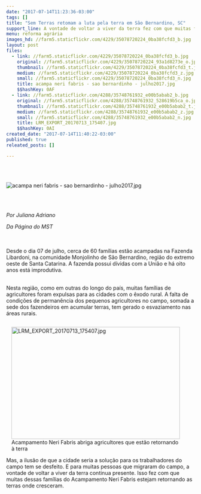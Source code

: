 ```yaml
---
date: "2017-07-14T11:23:36-03:00"
tags: []
title: "Sem Terras retomam a luta pela terra em São Bernardino, SC"
support_line: A vontade de voltar a viver da terra fez com que muitas famílias do Acampamento Neri Fabris estejam retornando as terras onde cresceram
menu: reforma agrária
images_hd: //farm5.staticflickr.com/4229/35078720224_0ba38fcfd3_b.jpg
layout: post
files:
  - link: //farm5.staticflickr.com/4229/35078720224_0ba38fcfd3_b.jpg
    original: //farm5.staticflickr.com/4229/35078720224_93a1d8273e_o.jpg
    thumbnail: //farm5.staticflickr.com/4229/35078720224_0ba38fcfd3_t.jpg
    medium: //farm5.staticflickr.com/4229/35078720224_0ba38fcfd3_z.jpg
    small: //farm5.staticflickr.com/4229/35078720224_0ba38fcfd3_n.jpg
    title: acampa neri fabris - sao bernardinho - julho2017.jpg
    $$hashKey: 0AF
  - link: //farm5.staticflickr.com/4288/35748761932_e00b5abab2_b.jpg
    original: //farm5.staticflickr.com/4288/35748761932_528619b5ca_o.jpg
    thumbnail: //farm5.staticflickr.com/4288/35748761932_e00b5abab2_t.jpg
    medium: //farm5.staticflickr.com/4288/35748761932_e00b5abab2_z.jpg
    small: //farm5.staticflickr.com/4288/35748761932_e00b5abab2_n.jpg
    title: LRM_EXPORT_20170713_175407.jpg
    $$hashKey: 0AI
created_date: "2017-07-14T11:40:22-03:00"
published: true
releated_posts: []

---
```

<p>&nbsp;</p>

<p><br />
<img alt="acampa neri fabris - sao bernardinho - julho2017.jpg" src="//farm5.staticflickr.com/4229/35078720224_0ba38fcfd3_b.jpg" /></p>

<p><br />
&nbsp;</p>

<p><em>Por <span class="gD" name="Juliana Adriano">Juliana Adriano</span></em></p>

<p><em>Da P&aacute;gina do MST</em></p>

<p><br />
<br />
Desde o dia 07 de julho, cerca de 60 fam&iacute;lias est&atilde;o acampadas na Fazenda Libardoni, na comunidade Monjolinho de S&atilde;o Bernardino, regi&atilde;o do extremo oeste de Santa Catarina. A fazenda possui d&iacute;vidas com a Uni&atilde;o e h&aacute; oito anos est&aacute; improdutiva.</p>

<p><br />
Nesta regi&atilde;o, como em outras do longo do pa&iacute;s, muitas fam&iacute;lias de agricultores foram expulsas para as cidades com o &ecirc;xodo rural. A falta de condi&ccedil;&otilde;es de perman&ecirc;ncia dos pequenos agricultores no campo, somada a sede dos fazendeiros em acumular terras, tem gerado o esvaziamento nas &aacute;reas rurais.</p>

<figure class="image" style="float:right"><img alt="LRM_EXPORT_20170713_175407.jpg" height="300" src="//farm5.staticflickr.com/4288/35748761932_e00b5abab2_b.jpg" width="450" />
<figcaption>Acampamento Neri Fabris abriga agricultores que est&atilde;o retornando &agrave; terra</figcaption>
</figure>

<p><br />
Mas, a ilus&atilde;o de que a cidade seria a solu&ccedil;&atilde;o para os trabalhadores do campo tem se desfeito. E para muitas pessoas que migraram do campo, a vontade de voltar a viver da terra continua presente. Isso fez com que muitas dessas fam&iacute;lias do Acampamento Neri Fabris estejam retornando as terras onde cresceram.</p>
